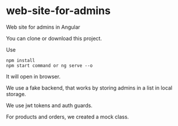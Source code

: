 # web-site-for-admins

Web site for admins in Angular

You can clone or download this project.

Use

```
npm install
npm start command or ng serve --o

```
It will open in browser.

We use a fake backend, that works by storing admins in a list in local storage.

We use jwt tokens and auth guards.

For products and orders, we created a mock class.
